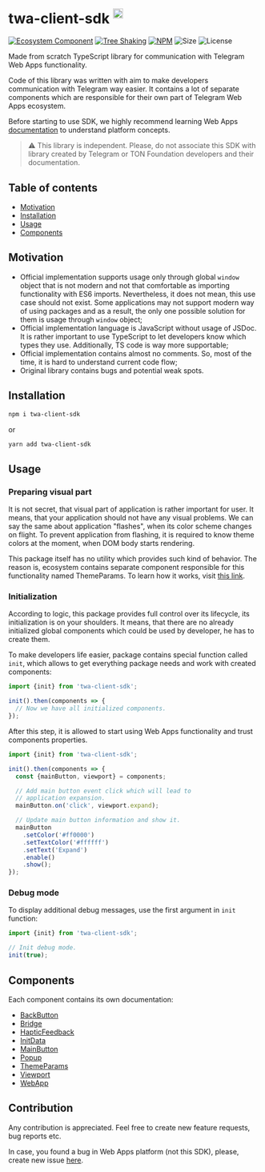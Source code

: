 # twa-client-sdk <sup><img src="https://static.npmjs.com/255a118f56f5346b97e56325a1217a16.svg" alt="drawing" width="20"/></sup>

[npm-badge]: https://img.shields.io/npm/v/twa-client-sdk?logo=npm

[npm-link]: https://npmjs.com/package/twa-client-sdk

[size-badge]: https://img.shields.io/bundlephobia/minzip/twa-client-sdk

[license-badge]: https://img.shields.io/github/license/telegram-web-apps/client-sdk

[tree-shaking-badge]: https://img.shields.io/badge/Tree%20Shaking-enabled-success

[tree-shaking-link]: https://webpack.js.org/guides/tree-shaking/

[gh-org-badge]: https://img.shields.io/badge/-Ecosystem_Component-%23555?logo=github

[gh-org-link]: https://github.com/Telegram-Web-Apps

[![Ecosystem Component][gh-org-badge]][gh-org-link]
[![Tree Shaking][tree-shaking-badge]][tree-shaking-link]
[![NPM][npm-badge]][npm-link]
![Size][size-badge]
![License][license-badge]

Made from scratch TypeScript library for communication with Telegram Web Apps
functionality.

Code of this library was written with aim to make developers communication with
Telegram way easier. It contains a lot of separate components which are
responsible for their own part of Telegram Web Apps ecosystem.

Before starting to use SDK, we highly recommend learning Web Apps
[documentation](https://github.com/Telegram-Web-Apps/documentation)
to understand platform concepts.

> ⚠️ This library is independent. Please, do not associate this SDK with
> library created by Telegram or TON Foundation developers and their
> documentation.

## Table of contents

- [Motivation](#motivation)
- [Installation](#installation)
- [Usage](#usage)
- [Components](#components)

## Motivation

- Official implementation supports usage only through global `window`
  object that is not modern and not that comfortable as importing functionality
  with ES6 imports. Nevertheless, it does not mean, this use case should not
  exist. Some applications may not support modern way of using packages and as a
  result, the only one possible solution for them is usage through `window`
  object;
- Official implementation language is JavaScript without usage of JSDoc. It is
  rather important to use TypeScript to let developers know which types they
  use. Additionally, TS code is way more supportable;
- Official implementation contains almost no comments. So, most of the time, it
  is hard to understand current code flow;
- Original library contains bugs and potential weak spots.

## Installation

```bash  
npm i twa-client-sdk
```  

or

```bash  
yarn add twa-client-sdk
```

## Usage

### Preparing visual part

It is not secret, that visual part of application is rather important for user.
It means, that your application should not have any visual problems. We can say
the same about application "flashes", when its color scheme changes on flight.
To prevent application from flashing, it is required to know theme colors at the
moment, when DOM body starts rendering.

This package itself has no utility which provides such kind of behavior. The
reason is, ecosystem contains separate component responsible for this
functionality named ThemeParams. To learn how it works,
visit [this link](https://github.com/Telegram-Web-Apps/theme-params).

### Initialization

According to logic, this package provides full control over its lifecycle,
its initialization is on your shoulders. It means, that there are no already
initialized global components which could be used by developer, he has to
create them.

To make developers life easier, package contains special function called `init`,
which allows to get everything package needs and work with created components:

```typescript
import {init} from 'twa-client-sdk';

init().then(components => {
  // Now we have all initialized components.
});
```

After this step, it is allowed to start using Web Apps functionality and trust
components properties.

```typescript
import {init} from 'twa-client-sdk';

init().then(components => {
  const {mainButton, viewport} = components;

  // Add main button event click which will lead to
  // application expansion.
  mainButton.on('click', viewport.expand);

  // Update main button information and show it.
  mainButton
    .setColor('#ff0000')
    .setTextColor('#ffffff')
    .setText('Expand')
    .enable()
    .show();
});
```

### Debug mode

To display additional debug messages, use the first argument in `init`
function:

```typescript
import {init} from 'twa-client-sdk';

// Init debug mode.
init(true);
```

## Components

Each component contains its own documentation:

- [BackButton](/src/components/BackButton)
- [Bridge](/src/components/Bridge)
- [HapticFeedback](/src/components/HapticFeedback)
- [InitData](/src/components/InitData)
- [MainButton](/src/components/MainButton)
- [Popup](/src/components/Popup)
- [ThemeParams](/src/components/ThemeParams)
- [Viewport](/src/components/Viewport)
- [WebApp](/src/components/WebApp)

## Contribution

Any contribution is appreciated. Feel free to create new feature requests, bug
reports etc.

In case, you found a bug in Web Apps platform (not this SDK), please, create new
issue [here](https://github.com/Telegram-Web-Apps/client-sdk/issues/new/choose).